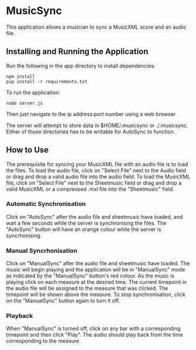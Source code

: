 # MusicSync
This application allows a musician to sync a MusicXML score and an audio file.

## Installing and Running the Application
Run the following in the app directory to install dependencies:
```
npm install
pip install -r requirements.txt
```
To run the application:
```
node server.js
```
Then just navigate to the ip address:port number using a web browser

The server will attempt to store data in $HOME/.musicsync or ./.musicsync. Either of those directories has to be writable for AutoSync to function.

## How to Use
The prerequisite for syncing your MusicXML file with an audio file is to load the files. 
To load the audio file, click on "Select File" next to the Audio field or drag and drop a valid audio file into the audio field.
To load the MusicXML file, click on "Select File" next to the Sheetmusic field or drag and drop a valid MusicXML or a compressed .mxl file into the "Sheetmusic" field.

### Automatic Synchronisation
Click on "AutoSync" after the audio file and sheetmusic have loaded, and wait a few seconds while the server is synchronising the files. The "AutoSync" button will have an orange colour while the server is syncrhonising.

### Manual Syncrhonisation
Click on "ManualSync" after the audio file and sheetmusic have loaded. The music will begin playing and the application will be in "ManualSync" mode as indicated by the "ManualSync" button's red colour. As the music is playing click on each measure at the desired time. The current timepoint in the audio file will be assigned to the measure that was clicked. The timepoint will be shown above the measure. To stop synchronisation, click on the "ManualSync" button again to turn it off.

### Playback
When "ManualSync" is turned off, click on any bar with a corresponding timepoint and then click "Play". The audio should play back from the time corresponding to the measure.
